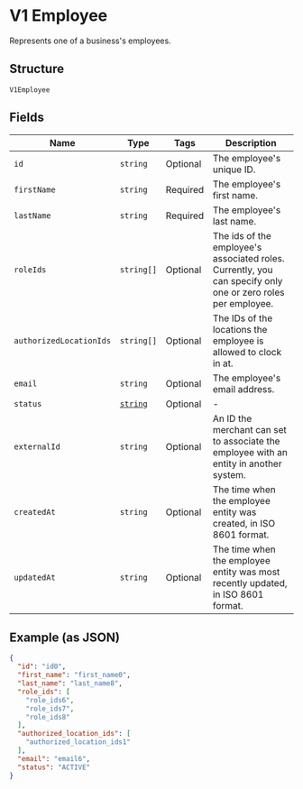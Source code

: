 
# V1 Employee

Represents one of a business's employees.

## Structure

`V1Employee`

## Fields

| Name | Type | Tags | Description |
|  --- | --- | --- | --- |
| `id` | `string` | Optional | The employee's unique ID. |
| `firstName` | `string` | Required | The employee's first name. |
| `lastName` | `string` | Required | The employee's last name. |
| `roleIds` | `string[]` | Optional | The ids of the employee's associated roles. Currently, you can specify only one or zero roles per employee. |
| `authorizedLocationIds` | `string[]` | Optional | The IDs of the locations the employee is allowed to clock in at. |
| `email` | `string` | Optional | The employee's email address. |
| `status` | [`string`](/doc/models/v1-employee-status.md) | Optional | - |
| `externalId` | `string` | Optional | An ID the merchant can set to associate the employee with an entity in another system. |
| `createdAt` | `string` | Optional | The time when the employee entity was created, in ISO 8601 format. |
| `updatedAt` | `string` | Optional | The time when the employee entity was most recently updated, in ISO 8601 format. |

## Example (as JSON)

```json
{
  "id": "id0",
  "first_name": "first_name0",
  "last_name": "last_name8",
  "role_ids": [
    "role_ids6",
    "role_ids7",
    "role_ids8"
  ],
  "authorized_location_ids": [
    "authorized_location_ids1"
  ],
  "email": "email6",
  "status": "ACTIVE"
}
```

